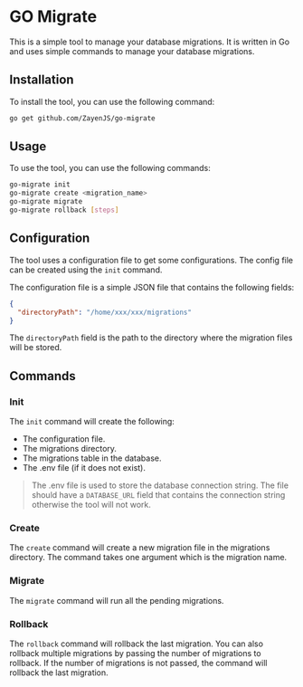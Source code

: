 # GO Migrate

This is a simple tool to manage your database migrations. It is written in Go and uses simple commands to manage your database migrations.

## Installation

To install the tool, you can use the following command:

```bash
go get github.com/ZayenJS/go-migrate
```

## Usage

To use the tool, you can use the following commands:

```bash
go-migrate init
go-migrate create <migration_name>
go-migrate migrate
go-migrate rollback [steps]
```

## Configuration

The tool uses a configuration file to get some configurations. The config file can be created using the `init` command.

The configuration file is a simple JSON file that contains the following fields:

```json
{
  "directoryPath": "/home/xxx/xxx/migrations"
}
```

The `directoryPath` field is the path to the directory where the migration files will be stored.

## Commands

### Init

The `init` command will create the following:

- The configuration file.
- The migrations directory.
- The migrations table in the database.
- The .env file (if it does not exist).

> The .env file is used to store the database connection string. The file should have a `DATABASE_URL` field that contains the connection string otherwise the tool will not work.

### Create

The `create` command will create a new migration file in the migrations directory. The command takes one argument which is the migration name.

### Migrate

The `migrate` command will run all the pending migrations.

### Rollback

The `rollback` command will rollback the last migration. You can also rollback multiple migrations by passing the number of migrations to rollback.
If the number of migrations is not passed, the command will rollback the last migration.
